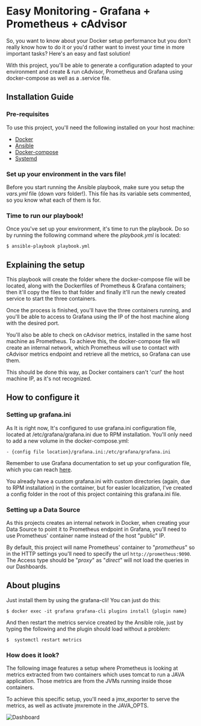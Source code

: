 # Easy Monitoring - Grafana + Prometheus + cAdvisor
So, you want to know about your Docker setup performance but you don't really know how to do it or you'd rather want to invest your time in more important tasks? Here's an easy and fast solution!

With this project, you'll be able to generate a configuration adapted to your environment and create & run cAdvisor, Prometheus and Grafana using docker-compose as well as a .service file.


## Installation Guide

### Pre-requisites
To use this project, you'll need the following installed on your host machine:
- [Docker](https://www.docker.com/get-docker)
- [Ansible](https://www.ansible.com/)
- [Docker-compose](https://docs.docker.com/compose/install/)
- [Systemd](https://wiki.archlinux.org/index.php/systemd)

### Set up your environment in the vars file!
Before you start running the Ansible playbook, make sure you setup the *vars.yml* file (down *vars* folder!). This file has its variable sets commented, so you know what each of them is for.

### Time to run our playbook!
Once you've set up your environment, it's time to run the playbook. Do so by running the following command where the *playbook.yml* is located:

```
$ ansible-playbook playbook.yml
```


## Explaining the setup
This playbook will create the folder where the docker-compose file will be located, along with the Dockerfiles of Prometheus & Grafana containers; then it'll copy the files to that folder and finally it'll run the newly created service to start the three containers.

Once the process is finished, you'll have the three containers running, and you'll be able to access to Grafana using the IP of the host machine along with the desired port.

You'll also be able to check on cAdvisor metrics, installed in the same host machine as Prometheus. To achieve this, the docker-compose file will create an internal network, which Prometheus will use to contact with cAdvisor metrics endpoint and retrieve all the metrics, so Grafana can use them.

This should be done this way, as Docker containers can't '*curl*' the host machine IP, as it's not recognized.


## How to configure it

### Setting up grafana.ini
As It is right now, It's configured to use grafana.ini configuration file, located at /etc/grafana/grafana.ini due to RPM installation. You'll only need to add a new volume in the docker-compose.yml: 

```
- {config file location}/grafana.ini:/etc/grafana/grafana.ini
```

Remember to use Grafana documentation to set up your configuration file, which you can reach [here](http://docs.grafana.org/installation/configuration/).

You already have a custom grafana.ini with custom directories (again, due to RPM installation) in the container, but for easier localization, I've created a config folder in the root of this project containing this grafana.ini file.

### Setting up a Data Source
As this projects creates an internal network in Docker, when creating your Data Source to point it to Prometheus endpoint in Grafana, you'll need to use Prometheus' container name instead of the host "public" IP. 

By default, this project will name Prometheus' container to "*prometheus*" so in the HTTP settings you'll need to specify the url `http://prometheus:9090`. The Access type should be "*proxy*" as "*direct*" will not load the queries in our Dashboards. 

## About plugins
Just install them by using the grafana-cli! You can just do this:

```
$ docker exec -it grafana grafana-cli plugins install {plugin name}
``` 

And then restart the metrics service created by the Ansible role, just by typing the following and the plugin should load without a problem:

```
$  systemctl restart metrics
```


### How does it look?
The following image features a setup where Prometheus is looking at metrics extracted from two containers which uses tomcat to run a JAVA application. Those metrics are from the JVMs running inside those containers.

To achieve this specific setup, you'll need a jmx_exporter to serve the metrics, as well as activate jmxremote in the JAVA_OPTS.

![Dashboard](https://i.imgur.com/lnLE76j.png)
